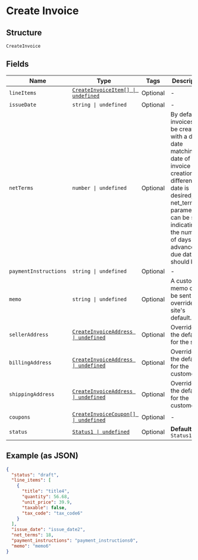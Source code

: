
# Create Invoice

## Structure

`CreateInvoice`

## Fields

| Name | Type | Tags | Description |
|  --- | --- | --- | --- |
| `lineItems` | [`CreateInvoiceItem[] \| undefined`](../../doc/models/create-invoice-item.md) | Optional | - |
| `issueDate` | `string \| undefined` | Optional | - |
| `netTerms` | `number \| undefined` | Optional | By default, invoices will be created with a due date matching the date of invoice creation. If a different due date is desired, the net_terms parameter can be sent indicating the number of days in advance the due date should be. |
| `paymentInstructions` | `string \| undefined` | Optional | - |
| `memo` | `string \| undefined` | Optional | A custom memo can be sent to override the site's default. |
| `sellerAddress` | [`CreateInvoiceAddress \| undefined`](../../doc/models/create-invoice-address.md) | Optional | Overrides the defaults for the site |
| `billingAddress` | [`CreateInvoiceAddress \| undefined`](../../doc/models/create-invoice-address.md) | Optional | Overrides the default for the customer |
| `shippingAddress` | [`CreateInvoiceAddress \| undefined`](../../doc/models/create-invoice-address.md) | Optional | Overrides the default for the customer |
| `coupons` | [`CreateInvoiceCoupon[] \| undefined`](../../doc/models/create-invoice-coupon.md) | Optional | - |
| `status` | [`Status1 \| undefined`](../../doc/models/status-1.md) | Optional | **Default**: `Status1.Open` |

## Example (as JSON)

```json
{
  "status": "draft",
  "line_items": [
    {
      "title": "title4",
      "quantity": 56.68,
      "unit_price": 39.9,
      "taxable": false,
      "tax_code": "tax_code6"
    }
  ],
  "issue_date": "issue_date2",
  "net_terms": 18,
  "payment_instructions": "payment_instructions0",
  "memo": "memo6"
}
```

